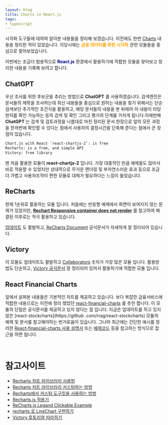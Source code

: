 ```yaml
---
layout: blog
title: Charts in React.js
tags:
- typescript
---
```


시각화 도구들에 대하여 알아본 내용들을 정리해 보겠습니다. 이전에도 한번 [Charts](https://yongbeomkim.github.io/02js/2022-01-21-charts.html) 내용을 정리한 적이 있었습니다. 이당시에는 **<span style="color:orange">금융 데이터를 위한 시각화</span>** 관련 모듈들을 중심으로 찾아보았습니다.

이번에는 조금더 범용적으로  **<span style="color:darkblue">React.js</span>** 환경에서 활용하기에 적합한 모듈을 찾아보고 정리한 내용을 기록해 보려고 합니다.

## ChatGPT

우선 조사를 위한 후보군을 추리는 방법으로 **ChatGPT** 를 사용하였습니다. 검색엔진은 문서들의 제목을 조사하는데 최신 내용들을 중심으로 원하는 내용을 찾기 위해서는 단순 검색보단 추가적인 조건식을 활용하고, 해당 문서들의 내용을 본 뒤에야 이 내용이 타당한지를 확인 가능하는 등의 검색 및 확인 그리고 평가의 단계를 거치게 됩니다.이에반해 **ChatGPT** 는 검색 및 검토과정을 나름대로 마친 정리된 문서 한장으로 앞의 모든 과정을 한꺼번에 확인할 수 있다는 점에서 사용자의 결정시간을 단축해 준다는 점에서 큰 장점이 있습니다.

```bash
Chart.js with React `react-chartjs-2`: is free
Recharts: is a free, and simple API
Victory: free library
```

맨 처음 활용한 모듈이 **<span>react-chartjs-2</span>** 입니다. 가장 대중적인 만큼 예제들도 많아서 바로 적용할 수 있었지만 상대적으로 무거운 랜더링 및 부자연스러운 효과 등으로 조금더 가볍고 사용자조작이 편한 모듈로 대체가 필요하다는 느낌이 들었습니다.

## **ReCharts**
현재 1순위로 활용하는 모듈 입니다. 처음에는 반응형 예제에서 화면이 보여지지 않는 문제가 있었지만, **[Rechart Responsive container does not render](https://stackoverflow.com/questions/47614196/rechart-responsive-container-does-not-render)** 를 참고하여 해결된 이후로는 적극 활용하고 있습니다.

[업데이트](https://www.npmjs.com/package/recharts) 도 활발하고, [ReCharts Document](https://recharts.org/en-US/) 공식문서가 자세하게 잘 정리되어 있습니다.

## **Victory**
이 모듈도 업데이트도 활발하고 [Collaborators](https://www.npmjs.com/package/victory) 숫자가 가장 많은 모듈 입니다. 활용방법도 단순하고, [Victory 공식문서](https://formidable.com/open-source/victory/gallery) 잘 정리되어 있어서 활용하기에 적합한 모듈 입니다.

## **<span style="color:var(--accent);">React Financial Charts</span>**
앞에서 살펴본 내용들은 기본적인 차트를 제공하고 있습니다. 보다 복잡한 금융서비스에 적합한 내용으로는 이전에 정리 했었던 [react-financial-charts](https://github.com/react-financial/react-financial-charts) 를 추천 합니다. 이 모듈의 단점은 공식문서를 제공하고 있지 않다는 점 입니다. 지금은 업데이트를 하고 있지 않은 [react-stockcharts](https://github .com/rrag/react-stockcharts) 모듈의 예제 및 문서를 참고해야하는 번거로움이 있습니다. 그나마 최근에는 간단한 예시를 정리한 [React-financial-charts 사용 설명서](https://velog.io/@turtlemana/React-financial-charts-%EC%82%AC%EC%9A%A9-%EC%84%A4%EB%AA%85%EC%84%9C) 또는 [예제코드]([codesandbox.io/s/c88wz](https://codesandbox.io/p/sandbox/react-financial-charts-demo-c88wz?file=%2Findex.js)) 등을 참고하는 방식으로 접근을 하면 됩니다.

<br/>

# 참고사이트
- [Recharts 차트 라이브러리 사용법](https://velog.io/@eunjin/React-Recharts-%EC%B0%A8%ED%8A%B8-%EB%9D%BC%EC%9D%B4%EB%B8%8C%EB%9F%AC%EB%A6%AC-%EC%82%AC%EC%9A%A9%EB%B2%95)
- [Recharts 차트 라이브러리 커스텀하는 방법](https://velog.io/@eunjin/React-Recharts-%EC%B0%A8%ED%8A%B8-%EB%9D%BC%EC%9D%B4%EB%B8%8C%EB%9F%AC%EB%A6%AC-%EC%BB%A4%EC%8A%A4%ED%85%80%ED%95%98%EB%8A%94-%EB%B0%A9%EB%B2%95)
- [Recharts에서 커스텀 도구킷을 사용하는 방법](https://colinch4.github.io/2023-12-01/12-53-02-519052-recharts%EC%97%90%EC%84%9C-%EC%BB%A4%EC%8A%A4%ED%85%80-%EB%8F%84%EA%B5%AC%ED%82%B7%EC%9D%84-%EC%82%AC%EC%9A%A9%ED%95%98%EB%8A%94-%EB%B0%A9%EB%B2%95%EC%9D%80-%EB%AC%B4%EC%97%87%EC%9D%B8%EA%B0%80%EC%9A%94/)
- [Recharts.js 적용기](https://heeeming.tistory.com/entry/React-%EB%A6%AC%EC%95%A1%ED%8A%B8-%EC%B0%A8%ED%8A%B8-%EB%9D%BC%EC%9D%B4%EB%B8%8C%EB%9F%AC%EB%A6%AC-Rechartsjs-%EC%A0%81%EC%9A%A9%EA%B8%B0React-chart-library-Rechartsjs)
- [ReCharts.js Legand Clickable Example](https://codesandbox.io/p/sandbox/recharts-with-legend-toggle-dqlts?file=%2Fsrc%2FBarGraph.js)
- [recharts 로 LineChart 구현하기](https://velog.io/@yrats/recharts-%EB%A1%9C-LineChart-%EA%B5%AC%ED%98%84%ED%95%98%EA%B8%B0)
- [Victory 튜토리얼 따라하기](https://medium.com/official-podo/%EC%B0%A8%ED%8A%B8-%EB%9D%BC%EC%9D%B4%EB%B8%8C%EB%9F%AC%EB%A6%AC-victory-%ED%8A%9C%ED%86%A0%EB%A6%AC%EC%96%BC-%EB%94%B0%EB%9D%BC%ED%95%98%EA%B8%B0-f9332ae7c97a)